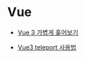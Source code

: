 # Vue

- [Vue 3 가볍게 훑어보기](https://joshua1988.github.io/web-development/vuejs/vue3-coming/)

- [Vue3 teleport 사용법](https://kyounghwan01.github.io/blog/Vue/vue3/teleport/)
